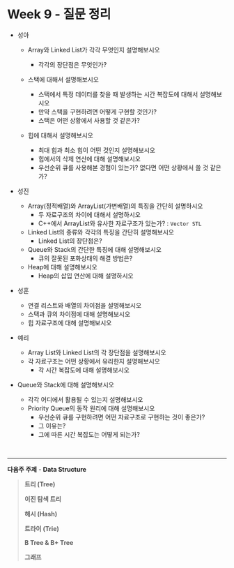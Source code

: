 # Week 9 - 질문 정리

- 성아

  - Array와 Linked List가 각각 무엇인지 설명해보시오

    - 각각의 장단점은 무엇인가?
    
  - 스택에 대해서 설명해보시오
    - 스택에서 특정 데이터를 찾을 때 발생하는 시간 복잡도에 대해서 설명해보시오
    - 만약 스택을 구현하려면 어떻게 구현할 것인가?
    - 스택은 어떤 상황에서 사용할 것 같은가?
    
  - 힙에 대해서 설명해보시오

    - 최대 힙과 최소 힙이 어떤 것인지 설명해보시오
    - 힙에서의 삭제 연산에 대해 설명해보시오
    - 우선순위 큐를 사용해본 경험이 있는가? 없다면 어떤 상황에서 쓸 것 같은가?

    

- 성진

  - Array(정적배열)와 ArrayList(가변배열)의 특징을 간단히 설명하시오
    - 두 자료구조의 차이에 대해서 설명하시오
    - C++에서 ArrayList와 유사한 자료구조가 있는가? : ``Vector STL``
  - Linked List의 종류와 각각의 특징을 간단히 설명해보시오
    - Linked List의 장단점은?
  - Queue와 Stack의 간단한 특징에 대해 설명해보시오
    - 큐의 잘못된 포화상태의 해결 방법은?
  - Heap에 대해 설명해보시오
    - Heap의 삽입 연산에 대해 설명하시오

  

- 성훈

  - 연결 리스트와 배열의 차이점을 설명해보시오
  - 스택과 큐의 차이점에 대해 설명해보시오
  - 힙 자료구조에 대해 설명해보시오
  
  
  
- 예리

  - Array List와 Linked List의 각 장단점을 설명해보시오
  - 각 자료구조는 어떤 상황에서 유리한지 설명해보시오
    - 각 시간 복잡도에 대해 설명해보시오
- Queue와 Stack에 대해 설명해보시오
    - 각각 어디에서 활용될 수 있는지 설명해보시오
  - Priority Queue의 동작 원리에 대해 설명해보시오
    - 우선순위 큐를 구현하려면 어떤 자료구조로 구현하는 것이 좋은가?
    - 그 이유는?
    - 그에 따른 시간 복잡도는 어떻게 되는가?

<br>

---

**다음주 주제** - **Data Structure**

> **트리 (Tree)**
>
> **이진 탐색 트리**
>
> **해시 (Hash)**
>
> **트라이 (Trie)**
>
> **B Tree & B+ Tree**
>
> **그래프**

